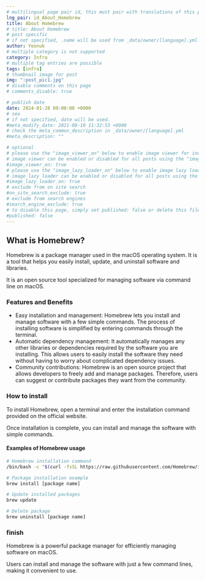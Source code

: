 ```yaml
---
# multilingual page pair id, this must pair with translations of this page. (This name must be unique)
lng_pair: id_About_Homebrew
title: About Homebrew
# title: About Homebrew
# post specific
# if not specified, .name will be used from _data/owner/[language].yml
author: Yeonuk
# multiple category is not supported
category: Infra
# multiple tag entries are possible
tags: [infra]
# thumbnail image for post
img: ":post_pic1.jpg"
# disable comments on this page
# comments_disable: true

# publish date
date: 2024-01-28 09:00:00 +0900
# seo
# if not specified, date will be used.
#meta_modify_date: 2021-08-10 11:32:53 +0900
# check the meta_common_description in _data/owner/[language].yml
#meta_description: ""

# optional
# please use the "image_viewer_on" below to enable image viewer for individual pages or posts (_posts/ or [language]/_posts folders).
# image viewer can be enabled or disabled for all posts using the "image_viewer_posts: true" setting in _data/conf/main.yml.
#image_viewer_on: true
# please use the "image_lazy_loader_on" below to enable image lazy loader for individual pages or posts (_posts/ or [language]/_posts folders).
# image lazy loader can be enabled or disabled for all posts using the "image_lazy_loader_posts: true" setting in _data/conf/main.yml.
#image_lazy_loader_on: true
# exclude from on site search
#on_site_search_exclude: true
# exclude from search engines
#search_engine_exclude: true
# to disable this page, simply set published: false or delete this file
#published: false
---
```


<!-- outline-start -->

## What is Homebrew?

Homebrew is a package manager used in the macOS operating system. It is a tool that helps you easily install, update, and uninstall software and libraries.

It is an open source tool specialized for managing software via command line on macOS.

<!-- outline-end -->

### Features and Benefits

- Easy installation and management:
  Homebrew lets you install and manage software with a few simple commands. The process of installing software is simplified by entering commands through the terminal.
- Automatic dependency management:
  It automatically manages any other libraries or dependencies required by the software you are installing. This allows users to easily install the software they need without having to worry about complicated dependency issues.
- Community contributions:
  Homebrew is an open source project that allows developers to freely add and manage packages. Therefore, users can suggest or contribute packages they want from the community.

### How to install

To install Homebrew, open a terminal and enter the installation command provided on the official website.

Once installation is complete, you can install and manage the software with simple commands.

#### Examples of Homebrew usage

```bash
# Homebrew installation command
/bin/bash -c "$(curl -fsSL https://raw.githubusercontent.com/Homebrew/install/HEAD/install.sh)"

# Package installation example
brew install [package name]

# Update installed packages
brew update

# Delete package
brew uninstall [package name]
```

### finish

Homebrew is a powerful package manager for efficiently managing software on macOS.

Users can install and manage the software with just a few command lines, making it convenient to use.
